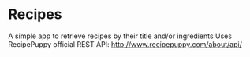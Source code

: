 # Recipes
A simple app to retrieve recipes by their title and/or ingredients
Uses RecipePuppy official REST API: http://www.recipepuppy.com/about/api/
